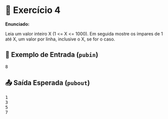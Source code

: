 # 📝 Exercício 4

**Enunciado:**

Leia um valor inteiro X (1 <= X <= 1000). Em seguida mostre os ímpares de 1 até X, um valor por linha, inclusive o
X, se for o caso.

## 🧾 Exemplo de Entrada (`pubin`)   
<pre>
8
</pre>

## 📤 Saída Esperada (`pubout`)
<pre>
1
3
5
7
</pre>
